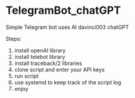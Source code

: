 # TelegramBot_chatGPT
Simple Telegram bot uses AI davinci003 chatGPT

Steps:
1. install openAI library
2. install telebot library
3. install traceback/2 libraries
4. clone script and enter your API keys
5. run script
6. use systemd to keep track of the script log 
7. enjoy
